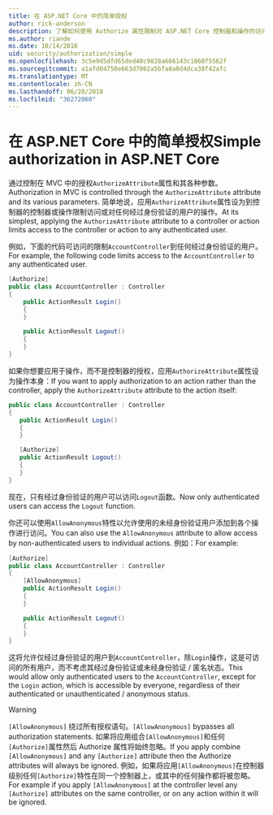 ```yaml
---
title: 在 ASP.NET Core 中的简单授权
author: rick-anderson
description: 了解如何使用 Authorize 属性限制对 ASP.NET Core 控制器和操作的访问。
ms.author: riande
ms.date: 10/14/2016
uid: security/authorization/simple
ms.openlocfilehash: 3c5e9d5dfd65ded40c9828a666143c1868f5562f
ms.sourcegitcommit: a1afd04758e663d7062a5bfa8a0d4dca38f42afc
ms.translationtype: MT
ms.contentlocale: zh-CN
ms.lasthandoff: 06/20/2018
ms.locfileid: "36272060"
---
```

# <a name="simple-authorization-in-aspnet-core"></a><span data-ttu-id="214a5-103">在 ASP.NET Core 中的简单授权</span><span class="sxs-lookup"><span data-stu-id="214a5-103">Simple authorization in ASP.NET Core</span></span>

<a name="security-authorization-simple"></a>

<span data-ttu-id="214a5-104">通过控制在 MVC 中的授权`AuthorizeAttribute`属性和其各种参数。</span><span class="sxs-lookup"><span data-stu-id="214a5-104">Authorization in MVC is controlled through the `AuthorizeAttribute` attribute and its various parameters.</span></span> <span data-ttu-id="214a5-105">简单地说，应用`AuthorizeAttribute`属性设为到控制器的控制器或操作限制访问或对任何经过身份验证的用户的操作。</span><span class="sxs-lookup"><span data-stu-id="214a5-105">At its simplest, applying the `AuthorizeAttribute` attribute to a controller or action limits access to the controller or action to any authenticated user.</span></span>

<span data-ttu-id="214a5-106">例如，下面的代码可访问的限制`AccountController`到任何经过身份验证的用户。</span><span class="sxs-lookup"><span data-stu-id="214a5-106">For example, the following code limits access to the `AccountController` to any authenticated user.</span></span>

```csharp
[Authorize]
public class AccountController : Controller
{
    public ActionResult Login()
    {
    }

    public ActionResult Logout()
    {
    }
}
```

<span data-ttu-id="214a5-107">如果你想要应用于操作，而不是控制器的授权，应用`AuthorizeAttribute`属性设为操作本身：</span><span class="sxs-lookup"><span data-stu-id="214a5-107">If you want to apply authorization to an action rather than the controller, apply the `AuthorizeAttribute` attribute to the action itself:</span></span>

```csharp
public class AccountController : Controller
{
   public ActionResult Login()
   {
   }

   [Authorize]
   public ActionResult Logout()
   {
   }
}
```

<span data-ttu-id="214a5-108">现在，只有经过身份验证的用户可以访问`Logout`函数。</span><span class="sxs-lookup"><span data-stu-id="214a5-108">Now only authenticated users can access the `Logout` function.</span></span>

<span data-ttu-id="214a5-109">你还可以使用`AllowAnonymous`特性以允许使用的未经身份验证用户添加到各个操作进行访问。</span><span class="sxs-lookup"><span data-stu-id="214a5-109">You can also use the `AllowAnonymous` attribute to allow access by non-authenticated users to individual actions.</span></span> <span data-ttu-id="214a5-110">例如：</span><span class="sxs-lookup"><span data-stu-id="214a5-110">For example:</span></span>

```csharp
[Authorize]
public class AccountController : Controller
{
    [AllowAnonymous]
    public ActionResult Login()
    {
    }

    public ActionResult Logout()
    {
    }
}
```

<span data-ttu-id="214a5-111">这将允许仅经过身份验证的用户到`AccountController`，除`Login`操作，这是可访问的所有用户，而不考虑其经过身份验证或未经身份验证 / 匿名状态。</span><span class="sxs-lookup"><span data-stu-id="214a5-111">This would allow only authenticated users to the `AccountController`, except for the `Login` action, which is accessible by everyone, regardless of their authenticated or unauthenticated / anonymous status.</span></span>

>[!WARNING]
> <span data-ttu-id="214a5-112">`[AllowAnonymous]` 绕过所有授权语句。</span><span class="sxs-lookup"><span data-stu-id="214a5-112">`[AllowAnonymous]` bypasses all authorization statements.</span></span> <span data-ttu-id="214a5-113">如果将应用组合`[AllowAnonymous]`和任何`[Authorize]`属性然后 Authorize 属性将始终忽略。</span><span class="sxs-lookup"><span data-stu-id="214a5-113">If you apply combine `[AllowAnonymous]` and any `[Authorize]` attribute then the Authorize attributes will always be ignored.</span></span> <span data-ttu-id="214a5-114">例如，如果将应用`[AllowAnonymous]`在控制器级别任何`[Authorize]`特性在同一个控制器上，或其中的任何操作都将被忽略。</span><span class="sxs-lookup"><span data-stu-id="214a5-114">For example if you apply `[AllowAnonymous]` at the controller level any `[Authorize]` attributes on the same controller, or on any action within it will be ignored.</span></span>
